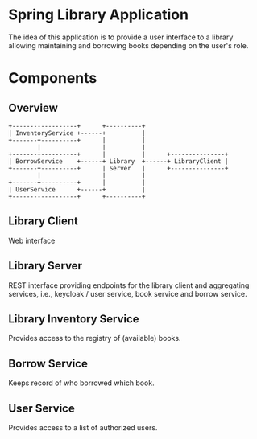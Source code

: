 # Spring Library Application
The idea of this application is to provide a user interface to a library
allowing maintaining and borrowing books depending on the user's role.

# Components
## Overview
    +------------------+      +----------+
    | InventoryService +------+          |
    +-------+----------+      |          |
            |                 |          |
    +-------+----------+      |          |      +---------------+
    | BorrowService    +------+ Library  +------+ LibraryClient |
    +-------+----------+      | Server   |      +---------------+
            |                 |          |
    +-------+----------+      |          |
    | UserService      +------+          |
    +------------------+      +----------+

## Library Client
Web interface

## Library Server
REST interface providing endpoints for the library client and aggregating
services, i.e., keycloak / user service, book service and borrow service.

## Library Inventory Service
Provides access to the registry of (available) books.

## Borrow Service
Keeps record of who borrowed which book.

## User Service
Provides access to a list of authorized users.
